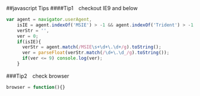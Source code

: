 ##javascript Tips
####Tip1　checkout IE9 and below
```javascript
var agent = navigator.userAgent,
    isIE = agent.indexOf('MSIE') > -1 && agent.indexOf('Trident') > -1, //get IE10 and below
    verStr = '',
    ver = 0;
    if(isIE){
      verStr = agent.match(/MSIE\s+\d+\.\d+/g).toString();
      ver = parseFloat(verStr.match(/\d+\.\d_/g).toString());
      if(ver <= 9) console.log(ver); 
    }
```
###Tip2　check browser
```javascript
browser = function(){}

```

